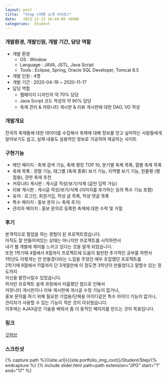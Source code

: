 ```yaml
---
layout: post
title:  "Step (여행 소개 사이트)"
date:   2023-12-13 10:44:00 +0900
categories:  Student
---
```


### 개발환경, 개발인원, 개발 기간, 담당 역할

- 개발 환경
    - OS : Window
    - Language : JAVA, JSTL, Java Script
    - Tools : Eclipse, Spring, Oracle SQL Developer, Tomcat 8.5
- 개발 인원 : 4명
- 개발 기간 : 2020-04-19 ~ 2020-11-17
- 담당 역할
    - 웹페이지 디자인의 약 70% 담당
    - Java Script 코드 작성의 약 90% 담당
    - 축제 관리 & 커뮤니티 게시판 & 리뷰 게시판에 대한 DAO, VO 작성

### 개발개요

전국의 축제들에 대한 데이터를 수집해서 축제에 대해 정보를 얻고 싶어하는 사람들에게  
알아보기도 쉽고, 실제 내용도 실용적인 정보로 가공하여 제공하는 사이트

### 구현기능

- 메인 페이지 : 축제 검색 기능, 축제 랭킹 TOP 10, 분기별 축제 목록, 월별 축제 목록
- 축제 목록 : 정렬 기능, 태그별 (축제 종류) 보기 기능, 지역별 보기 기능, 한줄평 (평점용), 관련 축제 추천
- 커뮤니티 게시판 : 게시글 작성/보기/삭제 (글만 입력 가능)
- 리뷰 게시판 : 게시글 작성/보기/삭제 (이미지를 추가하는 등의 특수 기능 포함)
- 유저 : 로그인, 회원가입, 작성 글 목록, 작성 댓글 목록
- 특수 페이지 : 홍보 문의 (= 축제 추가)
- 관리자 페이지 : 홍보 문의로 등록한 축제에 대한 수락 및 거절

### 후기

본격적으로 협업을 하는 경험이 된 프로젝트였습니다.  
아직도 잘 만들어져있는 상태는 아니지만 프로젝트를 시작하면서  
내가 웹 개발에 재미를 느끼고 있다는 것을 알게 되었습니다.  
또한 1학기때 4월에서 8월까지 프로젝트에 도움이 될만한 추가적인 공부를 하면서  
1학년도 이렇게는 안 만들겠다라는 느낌을 주었던 매우 조잡했던 프로젝트를  
2학기때 9월에서 11월까지 단 3개월만에 이 정도면 3학년이 만들었다고 말할수 있는 정도까지  
자신을 발전시킬수 있었습니다.  
하지만 프로젝트 설계 과정에서 미흡했던 점으로 인해서  
커뮤니티 게시판이나 리뷰 게시판에 게시글 수정 기능이 없거나,  
홍보 문의를 하기 위해 필요한 기업용/단체용 아이디같은 특수 아이디 기능이 없거나,  
관리자가 사용할 수 있는 기능이 적은 것이 아쉬웠습니다.  
이후에는 AJAX같은 기술을 배워서 좀 더 동적인 페이지를 만드는 것이 목표입니다.

### 링크
[깃허브](https://github.com/sangwon0724/Step)

### 스크린샷

{% capture path %}{{site.url}}{{site.portfolio_img_root}}/Student/Step/{% endcapture %}
{% include slider.html path=path extension="JPG" start="1" end="17" %}